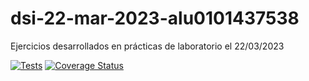 # dsi-22-mar-2023-alu0101437538

Ejercicios desarrollados en prácticas de laboratorio el 22/03/2023

[![Tests](https://github.com/alu0101437538/dsi-22-mar-2023-alu0101437538/actions/workflows/tests.yml/badge.svg)](https://github.com/alu0101437538/dsi-22-mar-2023-alu0101437538/actions/workflows/tests.yml)
[![Coverage Status](https://coveralls.io/repos/github/alu0101437538/dsi-22-mar-2023-alu0101437538/badge.svg?branch=main)](https://coveralls.io/github/alu0101437538/dsi-22-mar-2023-alu0101437538?branch=main)
